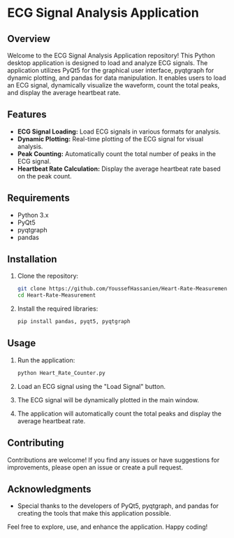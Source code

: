 # ECG Signal Analysis Application

## Overview

Welcome to the ECG Signal Analysis Application repository! This Python desktop application is designed to load and analyze ECG signals. The application utilizes PyQt5 for the graphical user interface, pyqtgraph for dynamic plotting, and pandas for data manipulation. It enables users to load an ECG signal, dynamically visualize the waveform, count the total peaks, and display the average heartbeat rate.

## Features

- **ECG Signal Loading:** Load ECG signals in various formats for analysis.
- **Dynamic Plotting:** Real-time plotting of the ECG signal for visual analysis.
- **Peak Counting:** Automatically count the total number of peaks in the ECG signal.
- **Heartbeat Rate Calculation:** Display the average heartbeat rate based on the peak count.

## Requirements

- Python 3.x
- PyQt5
- pyqtgraph
- pandas

## Installation

1. Clone the repository:

    ```bash
    git clone https://github.com/YoussefHassanien/Heart-Rate-Measurement.git
    cd Heart-Rate-Measurement
    ```

2. Install the required libraries:

    ```bash
    pip install pandas, pyqt5, pyqtgraph
    ```

## Usage

1. Run the application:

    ```bash
    python Heart_Rate_Counter.py
    ```

2. Load an ECG signal using the "Load Signal" button.

3. The ECG signal will be dynamically plotted in the main window.

4. The application will automatically count the total peaks and display the average heartbeat rate.


## Contributing

Contributions are welcome! If you find any issues or have suggestions for improvements, please open an issue or create a pull request.


## Acknowledgments

- Special thanks to the developers of PyQt5, pyqtgraph, and pandas for creating the tools that make this application possible.

Feel free to explore, use, and enhance the application. Happy coding!
